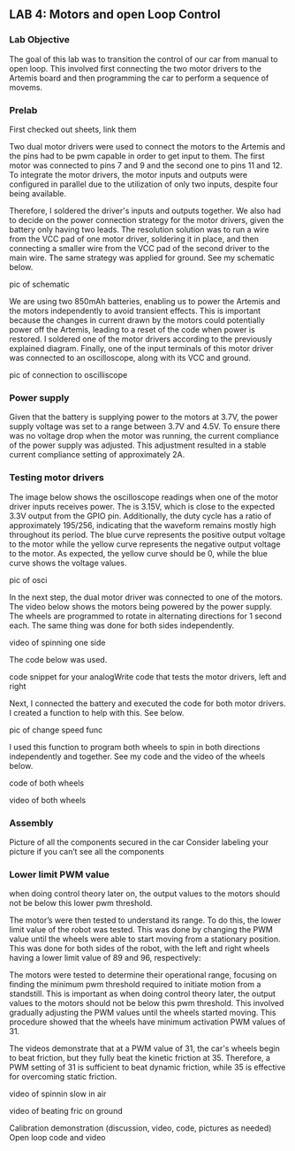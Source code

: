 ## LAB 4: Motors and open Loop Control

### Lab Objective

The goal of this lab was to transition the control of our car from manual to open loop. This involved first connecting the two motor drivers to the Artemis board and then programming the car to perform a sequence of movems.

### Prelab

First checked out sheets, link them

Two dual motor drivers were used to connect the motors to the Artemis and the pins had to be pwm capable in order to get input to them. The first motor was connected to pins 7 and 9 and the second one to pins 11 and 12. To integrate the motor drivers, the motor inputs and outputs were configured in parallel due to the utilization of only two inputs, despite four being available. 

Therefore, I soldered the driver's inputs and outputs together. We also had to decide on the power connection strategy for the motor drivers, given the battery only having two leads. The resolution solution was to run a wire from the VCC pad of one motor driver, soldering it in place, and then connecting a smaller wire from the VCC pad of the second driver to the main wire. The same strategy was applied for ground. See my schematic below. 

pic of schematic

We are using two 850mAh batteries, enabling us to power the Artemis and the motors independently to avoid transient effects. This is important because the changes in current drawn by the motors could potentially power off the Artemis, leading to a reset of the code when power is restored. I soldered one of the motor drivers according to the previously explained diagram. Finally, one of the input terminals of this motor driver was connected to an oscilloscope, along with its VCC and ground.

pic of connection to oscilliscope

### Power supply 

Given that the battery is supplying power to the motors at 3.7V, the power supply voltage was set to a range between 3.7V and 4.5V. To ensure there was no voltage drop when the motor was running, the current compliance of the power supply was adjusted. This adjustment resulted in a stable current compliance setting of approximately 2A.

### Testing motor drivers

The image below shows the oscilloscope readings when one of the motor driver inputs receives power. The is 3.15V, which is close to the expected 3.3V output from the GPIO pin. Additionally, the duty cycle has a ratio of approximately 195/256, indicating that the waveform remains mostly high throughout its period. The blue curve represents the positive output voltage to the motor while the yellow curve represents the negative output voltage to the motor. As expected, the yellow curve should be 0, while the blue curve shows the voltage values. 

pic of osci


In the next step, the dual motor driver was connected to one of the motors. The video below shows the motors being powered by the power supply. The wheels are programmed to rotate in alternating directions for 1 second each. The same thing was done for both sides independently.

video of spinning one side

The code below was used. 

code snippet for your analogWrite code that tests the motor drivers, left and right

Next, I connected the battery and executed the code for both motor drivers. I created a function to help with this. See below. 

pic of change speed func

I used this function to program both wheels to spin in both directions independently and together. See my code and the video of the wheels below. 

code of both wheels 

video of both wheels

### Assembly
Picture of all the components secured in the car
Consider labeling your picture if you can’t see all the components

### Lower limit PWM value

when doing control theory later on, the output values to the motors should not be below this lower pwm threshold.

The motor’s were then tested to understand its range. To do this, the lower limit value of the robot was tested. This was done by changing the PWM value until the wheels were able to start moving from a stationary position. This was done for both sides of the robot, with the left and right wheels having a lower limit value of 89 and 96, respectively:

The motors were tested to determine their operational range, focusing on finding the minimum pwm threshold required to initiate motion from a standstill. This is important as when doing control theory later, the output values to the motors should not be below this pwm threshold. This involved gradually adjusting the PWM values until the wheels started moving. This procedure showed that the wheels have minimum activation PWM values of 31.

The videos demonstrate that at a PWM value of 31, the car's wheels begin to beat friction, but they fully beat the kinetic friction at 35. Therefore, a PWM setting of 31 is sufficient to beat dynamic friction, while 35 is effective for overcoming static friction.

video of spinnin slow in air

video of beating fric on ground




Calibration demonstration (discussion, video, code, pictures as needed)
Open loop code and video


